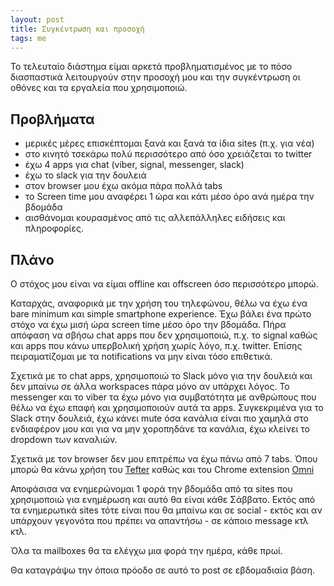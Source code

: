 ```yaml
---
layout: post
title: Συγκέντρωση και προσοχή
tags: me
---
```


Το τελευταίο διάστημα είμαι αρκετά προβληματισμένος με το πόσο
διασπαστικά λειτουργούν στην προσοχή μου και την συγκέντρωση οι οθόνες
και τα εργαλεία που χρησιμοποιώ.

<!--more-->

## Προβλήματα

* μερικές μέρες επισκέπτομαι ξανά και ξανά τα ίδια sites (π.χ. για
  νέα)
* στο κινητό τσεκάρω πολύ περισσότερο από όσο χρειάζεται το twitter
* έχω 4 apps για chat (viber, signal, messenger, slack)
* έχω το slack για την δουλειά
* στον browser μου έχω ακόμα πάρα πολλά tabs
* το Screen time μου αναφέρει 1 ώρα και κάτι μέσο όρο ανά ημέρα την βδομάδα
* αισθάνομαι κουρασμένος από τις αλλεπάλληλες ειδήσεις και πληροφορίες.

## Πλάνο

Ο στόχος μου είναι να είμαι offline και offscreen όσο περισσότερο
μπορώ.

Καταρχάς, αναφορικά με την χρήση του τηλεφώνου, θέλω να έχω ένα bare
minimum και simple smartphone experience. Έχω βάλει ένα πρώτο στόχο να
έχω μισή ώρα screen time μέσο όρο την βδομάδα. Πήρα απόφαση να σβήσω
chat apps που δεν χρησιμοποιώ, π.χ. το signal καθώς και apps που κάνω
υπερβολική χρήση χωρίς λόγο, π.χ. twitter. Επίσης πειραματίζομαι με τα
notifications να μην είναι τόσο επιθετικά.

Σχετικά με το chat apps, χρησιμοποιώ το Slack μόνο για την δουλειά και
δεν μπαίνω σε άλλα workspaces πάρα μόνο αν υπάρχει λόγος. Το messenger
και το viber τα έχω μόνο για συμβατότητα με ανθρώπους που θέλω να έχω
επαφή και χρησιμοποιούν αυτά τα apps. Συγκεκριμένα για το Slack στην
δουλειά, έχω κάνει mute όσα κανάλια είναι πιο χαμηλά στο ενδιαφέρον
μου και για να μην χοροπηδάνε τα κανάλια, έχω κλείνει το dropdown των καναλιών.

Σχετικά με τον browser δεν μου επιτρέπω να έχω πάνω από 7 tabs. Όπου
μπορώ θα κάνω χρήση του [Tefter](https://tefter.io)
καθώς και του Chrome extension [Omni](https://tefter.io/go/extension)

Αποφάσισα να ενημερώνομαι 1 φορά την βδομάδα από τα sites που
χρησιμοποιώ για ενημέρωση και αυτό θα είναι κάθε Σάββατο. Εκτός από τα
ενημερωτικά sites τότε είναι που θα μπαίνω και σε social - εκτός και
αν υπάρχουν γεγονότα που πρέπει να απαντήσω - σε κάποιο message κτλ
κτλ.

Όλα τα mailboxes θα τα ελέγχω μια φορά την ημέρα, κάθε πρωί.

Θα καταγράψω την όποια πρόοδο σε αυτό το post σε εβδομαδιαία βάση.

